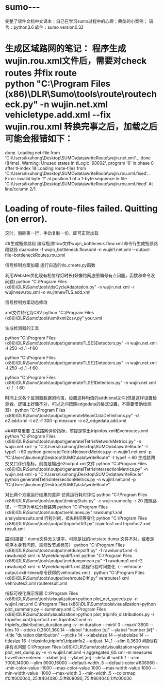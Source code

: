 # sumo---
完整了软件文档中文译本；自己在学习sumo过程中的心得；典型的小案例；
语言：python3.6
软件：sumo version0.32

生成区域路网的笔记：
程序生成wujin.rou.xml文件后，需要对check routes 并fix route  
python "C:\Program Files (x86)\DLR\Sumo\tools\route\routecheck.py" -n wujin.net.xml vehicletype.add.xml --fix wujin.rou.xml
转换完事之后，加载之后可能会报错如下：
====================
done.
Loading net-file from 'C:\Users\lixuhong\Desktop\SUMO\data\writeRoute\wujin.net.xml'... done (84ms).
Warning: Unused states in tlLogic '90002', program '0' in phase 0 after tl-index 18
Loading route-files from 'C:\Users\lixuhong\Desktop\SUMO\data\writeRoute\wujin.rou.xml.fixed'... 
Error: invalid byte '?' at position 1 of a 1-byte sequence
 In file 'C:\Users\lixuhong\Desktop\SUMO\data\writeRoute\wujin.rou.xml.fixed'
 At line/column 2/1.

Loading of route-files failed.
Quitting (on error).
=================
这时，删除第一行，手动复制一份，即可正常加载


##生成瓶颈路段
编写瓶颈flow文件wujin_bottleneck.flow.xml
命令行生成瓶颈路段路径
duarouter -f wujin_bottleneck.flow.xml -n wujin1.net.xml --output-file=bottleneckRoutes.rou.xml


信号控制方案加载
 运行自造的tls_create.py函数

利用Webster优化现有相位绿灯时长(好像路网底图编号有点问题，函数和命令没问题)
python "C:\Program Files (x86)\DLR\Sumo\tools\tlsCycleAdaptation.py" -n wujin.net.xml -r wujinnew.rou.xml -o wujinnewTLS.add.xml




信号控制方案动态修改


xml文件转化为CSV
  python "C:\Program Files (x86)\DLR\Sumo\tools\xml\xml2csv.py" your.xml


生成检测器的工具

python "C:\Program Files (x86)\DLR\Sumo\tools\output\generateTLSE3Detectors.py"  -n wujin.net.xml -l 250 -d .1 -f 60

python "C:\Program Files (x86)\DLR\Sumo\tools\output\generateTLSE2Detectors.py"  -n wujin.net.xml -l 250 -d .1 -f 60


python "C:\Program Files (x86)\DLR\Sumo\tools\output\generateTLSE1Detectors.py"  -n wujin.net.xml  -d .1 -f 60


时间上求各个监测器数据的均值，设置这种均值的addtional文件(但是这样设置检测器，逻辑上好像不对，可以之间按照edgedata的格式设置，不需要借助检测器）
python "C:\Program Files (x86)\DLR\Sumo\tools\output\generateMeanDataDefinitions.py"  -d e2.add.xml -t e2 -f 300 -p measure -o e2_edgedata.add.xml




###非常重要
   生成路网评价指标，前提是输出tripinfos.xml和vehroutes.xml
python "C:\Program Files (x86)\DLR\Sumo\tools\output\generateITetrisNetworkMetrics.py" -n wujin.net.xml -p "C:\Users\lixuhong\Desktop\SUMO\data\writeRoute" -t type1 -i 60
python generateITetrisNetworkMetrics.py -n wujin1.net.xml -p "C:\Users\lixuhong\Desktop\SUMO\data\writeRoute" -t type1 -i 60
   生成路网交叉口评价指标，前提是输出e2output.xml文件
python "C:\Program Files (x86)\DLR\Sumo\tools\output\generateITetrisIntersectionMetrics.py" -n wujin.net.xml -p "C:\Users\lixuhong\Desktop\SUMO\data\writeRoute"
python generateITetrisIntersectionMetrics.py -n wujin1.net.xml -p "C:\Users\lixuhong\Desktop\SUMO\data\writeRoute"



对比两个方案运行结果的差异
仿真运行耗时评估
python "C:\Program Files (x86)\DLR\Sumo\tools\output\timingStats.py" -c wujin.sumocfg -r 20 
按照路径，一车道为单位分析路网
python "C:\Program Files (x86)\DLR\Sumo\tools\output\vehLanes.py"  rawdump1.xml analysisresults.xml
行程时间，损失时间等变化
python "C:\Program Files (x86)\DLR\Sumo\tools\output\tripinfoDiff.py" tripinfos1.xml tripinfos2.xml result.xml

路网(报错：dump文件无关键字，可能是找的netstate dump 文件不对，或者是程序本身有问题，需修改节点标签）
python "C:\Program Files (x86)\DLR\Sumo\tools\output\netdumpdiff.py" -1 rawdump1.xml -2 rawdump2.xml -o Mynetdumpdiff.xml 
python "C:\Program Files (x86)\DLR\Sumo\tools\output\netdumpmean.py" -1 rawdump1.xml -2 rawdump2.xml -o Mynetdumpdiff.xml 
路径行程时间变化（--vehroute-output.exit-times命令获得的vehroutes.xml）
python "C:\Program Files (x86)\DLR\Sumo\tools\output\vehrouteDiff.py"  vehroutes1.xml vehroutes2.xml routeresult.xml


指标可视化展示界面
C:\Program Files (x86)\DLR\Sumo\tools\visualization>python plot_net_speeds.py -n wujin1.net.xml
C:\Program Files (x86)\DLR\Sumo\tools\visualization>python plot_summary.py -i summary.xml
C:\Program Files (x86)\DLR\Sumo\tools\visualization>python plot_tripinfo_distributions.py -i tripinfos.xml,tripinfos1.xml,tripinfos2.xml -o tripinfo_distribution_duration.png -v -m duration --minV 0 --maxV 3600 --bins 10 --xticks 0,3601,360,14 --xlabel "duration [s]" --ylabel "number [#]" --title "duration distribution" --yticks 14 --xlabelsize 14 --ylabelsize 14 --titlesize 16 -l tripsinfo,tripinfo1,tripsinfo2 --adjust .14,.1 --xlim 0,3600
#貌似程序有点问题
C:\Program Files (x86)\DLR\Sumo\tools\visualization>python plot_net_dump.py -v -n wujin1.net.xml -i aggregated_60.xml -m measures traveltime entered --xlabel [m] --ylabel [m] --default-width 1 --xlim 7000,14000 --ylim 9000,16000 --default-width .5 --default-color #606060 --min-color-value -1000 --max-color-value 1000 --max-width-value 1000 --min-width-value -1000 --max-width 3 --min-width .5 --colormap #0:#0000c0,.25:#404080,.5:#808080,.75:#804040,1:#c00000



